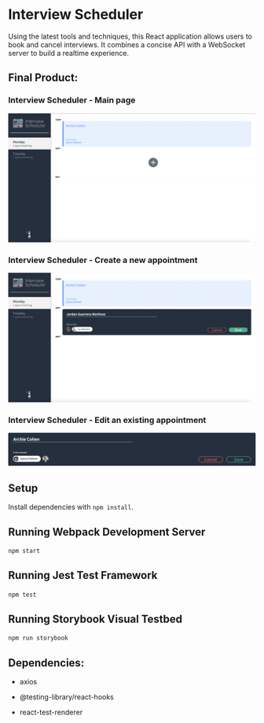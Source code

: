 # Interview Scheduler

Using the latest tools and techniques, this React application allows users to book and cancel interviews. It combines a concise API with a WebSocket server to build a realtime experience.

## Final Product:

### Interview Scheduler - Main page

!["Landing page for Interview Scheduler"](https://github.com/jordangm94/scheduler-/blob/master/docs/scheduler-full-page-view.png?raw=true)

### Interview Scheduler - Create a new appointment

!["Create a new appointment"](https://github.com/jordangm94/scheduler-/blob/master/docs/scheduler-create-new-app.png?raw=true)

### Interview Scheduler - Edit an existing appointment

!["Edit existing appointment"](https://github.com/jordangm94/scheduler-/blob/master/docs/scheduler-edit-existiing-app.png?raw=true)

## Setup

Install dependencies with `npm install`.

## Running Webpack Development Server

```sh
npm start
```

## Running Jest Test Framework

```sh
npm test
```

## Running Storybook Visual Testbed

```sh
npm run storybook
```

## Dependencies: 
* axios

* @testing-library/react-hooks

* react-test-renderer
